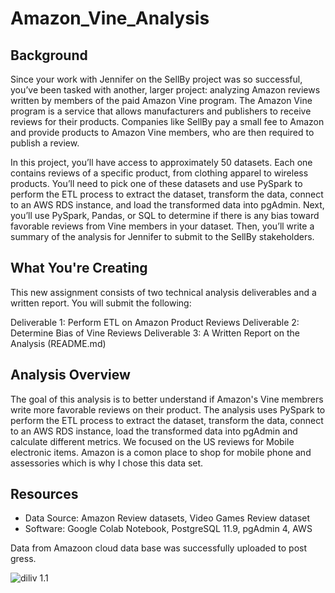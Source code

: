 # Amazon_Vine_Analysis

## Background
Since your work with Jennifer on the SellBy project was so successful, you’ve been tasked with another, larger project: analyzing Amazon reviews written by members of the paid Amazon Vine program. The Amazon Vine program is a service that allows manufacturers and publishers to receive reviews for their products. Companies like SellBy pay a small fee to Amazon and provide products to Amazon Vine members, who are then required to publish a review.

In this project, you’ll have access to approximately 50 datasets. Each one contains reviews of a specific product, from clothing apparel to wireless products. You’ll need to pick one of these datasets and use PySpark to perform the ETL process to extract the dataset, transform the data, connect to an AWS RDS instance, and load the transformed data into pgAdmin. Next, you’ll use PySpark, Pandas, or SQL to determine if there is any bias toward favorable reviews from Vine members in your dataset. Then, you’ll write a summary of the analysis for Jennifer to submit to the SellBy stakeholders.

## What You're Creating
This new assignment consists of two technical analysis deliverables and a written report. You will submit the following:

Deliverable 1: Perform ETL on Amazon Product Reviews
Deliverable 2: Determine Bias of Vine Reviews
Deliverable 3: A Written Report on the Analysis (README.md)

## Analysis Overview
The goal of this analysis is to better understand if Amazon's Vine membrers write more favorable reviews on their product.
The analysis uses PySpark to perform the ETL process to extract the dataset, transform the data, connect to an AWS RDS instance, load the transformed data into pgAdmin and calculate different metrics.
We focused on the US reviews for Mobile electronic items. Amazon is a comon place to shop for mobile phone and assessories which is why I chose this data set.

## Resources
- Data Source: Amazon Review datasets, Video Games Review dataset
- Software: Google Colab Notebook, PostgreSQL 11.9, pgAdmin 4, AWS

Data from Amazoon cloud data base was successfully uploaded to post gress.

![diliv 1.1]("https://github.com/Iffadanwar/Amazon_Vine_Analysis/blob/main/images/diliv_1.1.png")
